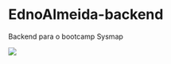 # EdnoAlmeida-backend
Backend para o bootcamp Sysmap

<a href="https://visitcount.itsvg.in">
  <img src="https://visitcount.itsvg.in/api?id=edno2819&label=Profile%20Views&color=1&icon=5&pretty=true" />
</a>
